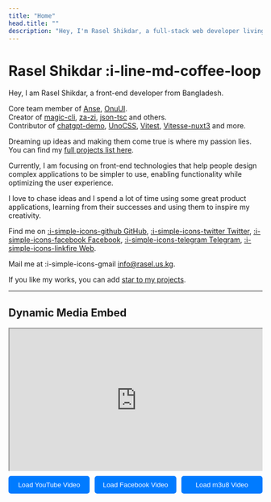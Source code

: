 ```yaml
---
title: "Home"
head.title: ""
description: "Hey, I'm Rasel Shikdar, a full-stack web developer living in Bangladesh. I'm passionate about building open-source packages in the Vue, Nuxt, and Vite ecosystems."
---
```


# Rasel Shikdar :i-line-md-coffee-loop

Hey, I am Rasel Shikdar, a front-end developer from Bangladesh.

Core team member of [Anse](https://github.com/anse-app), [OnuUI](https://github.com/onu-ui/onu-ui).<br>
Creator of [magic-cli](https://github.com/vbs-plus/magic-cli), [za-zi](https://github.com/vbs-plus/zi),  [json-tsc](https://github.com/vbs-plus/json-tsc) and others.<br>
Contributor of [chatgpt-demo](https://github.com/ddiu8081/chatgpt-demo), [UnoCSS](https://github.com/unocss/unocss), [Vitest](https://github.com/vitest-dev/vitest), [Vitesse-nuxt3](https://github.com/antfu/vitesse-nuxt3) and more.

Dreaming up ideas and making them come true is where my passion lies. You can find my [full projects list here](/projects).

Currently, I am focusing on front-end technologies that help people design complex applications to be simpler to use, enabling functionality while optimizing the user experience.

I love to chase ideas and I spend a lot of time using some great product applications, learning from their successes and using them to inspire my creativity.

Find me on [:i-simple-icons-github GitHub](https://github.com/raselshikdar), [:i-simple-icons-twitter Twitter](https://twitter.com/raselshikdar_), [:i-simple-icons-facebook Facebook](https://www.facebook.com/raselshiikdar), [:i-simple-icons-telegram Telegram](https://t.me/rasel597), [:i-simple-icons-linkfire Web](https://rasel.us.kg).

Mail me at :i-simple-icons-gmail info@rasel.us.kg.

If you like my works, you can add [star to my projects](https://github.com/raselshikdar?tab=repositories).

---

## Dynamic Media Embed

<div class="video-container">
  <iframe
    id="media-embed"
    class="aspect-16/9 h-full"
    src="https://www.youtube.com/embed/Jh-jPx5ef8g" <!-- Default to YouTube -->
    title="Video player"
    frameborder="0"
    allow="accelerometer; autoplay; clipboard-write; encrypted-media; gyroscope; picture-in-picture; web-share"
    allowfullscreen
  ></iframe>
</div>

<div class="button-container">
  <button onclick="updateMediaEmbed('https://www.youtube.com/embed/dQw4w9WgXcQ', 'video/youtube')">Load YouTube Video</button>
  <button onclick="updateMediaEmbed('https://www.facebook.com/plugins/video.php?href=https://www.facebook.com/your_video_url', 'video/facebook')">Load Facebook Video</button>
  <button onclick="updateMediaEmbed('https://example.com/path/to/your/video.m3u8', 'application/x-mpegURL')">Load m3u8 Video</button>
</div>

<script>
function updateMediaEmbed(url, type) {
  const iframe = document.getElementById('media-embed');
  iframe.src = url;
}
</script>

<style>
.video-container {
  position: relative;
  padding-bottom: 56.25%; /* 16:9 Aspect Ratio */
  height: 0;
  overflow: hidden;
  max-width: 100%;
}

.video-container iframe {
  position: absolute;
  top: 0;
  left: 0;
  width: 100%;
  height: 100%;
}

.button-container {
  display: flex;
  flex-wrap: wrap;
  gap: 10px;
  margin-top: 10px;
}

.button-container button {
  flex: 1 1 150px; /* Responsive buttons */
  padding: 10px;
  border: none;
  border-radius: 5px;
  background-color: #007bff;
  color: white;
  cursor: pointer;
  transition: background-color 0.3s;
}

.button-container button:hover {
  background-color: #0056b3; /* Darker shade on hover */
}
</style>
